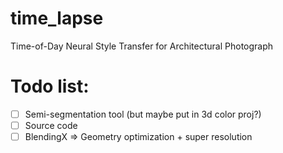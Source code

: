 # time_lapse
Time-of-Day Neural Style Transfer for Architectural Photograph

# Todo list:
- [ ] Semi-segmentation tool (but maybe put in 3d color proj?)
- [ ] Source code
- [ ] BlendingX => Geometry optimization + super resolution
